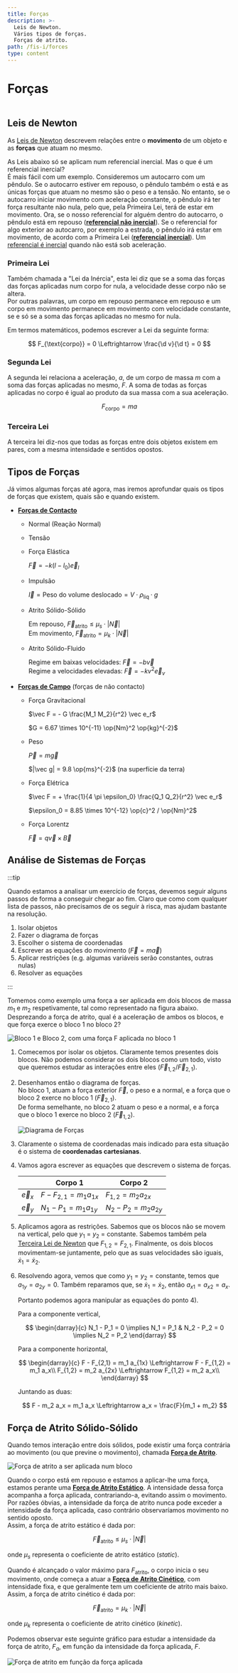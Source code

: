 ```yaml
---
title: Forças
description: >-
  Leis de Newton.
  Vários tipos de forças.
  Forças de atrito.
path: /fis-i/forces
type: content
---
```


# Forças

```toc

```

## Leis de Newton

As [Leis de Newton](https://en.wikipedia.org/wiki/Newton%27s_laws_of_motion)
descrevem relações entre o **movimento** de um objeto e as **forças** que atuam no mesmo.

As Leis abaixo só se aplicam num referencial inercial. Mas o que é um referencial inercial?  
É mais fácil com um exemplo. Consideremos um autocarro com um pêndulo.
Se o autocarro estiver em repouso, o pêndulo também o está
e as únicas forças que atuam no mesmo são o peso e a tensão.
No entanto, se o autocarro iniciar movimento com aceleração constante,
o pêndulo irá ter força resultante não nula, pelo que, pela Primeira Lei,
terá de estar em movimento.
Ora, se o nosso referencial for alguém dentro do autocarro,
o pêndulo está em repouso ([**referencial não inercial**](color:red)).
Se o referencial for algo exterior ao autocarro, por exemplo a estrada,
o pêndulo irá estar em movimento, de acordo com a Primeira Lei ([**referencial inercial**](color:green)).
Um [referencial é inercial](https://en.wikipedia.org/wiki/Inertial_frame_of_reference) quando não está sob
aceleração.

### Primeira Lei

Também chamada a "Lei da Inércia", esta lei diz que se a soma das forças das forças
aplicadas num corpo for nula, a velocidade desse corpo não se altera.  
Por outras palavras, um corpo em repouso permanece em repouso e um corpo em movimento
permanece em movimento com velocidade constante, se e só se a soma das forças
aplicadas no mesmo for nula.

Em termos matemáticos, podemos escrever a Lei da seguinte forma:

$$
F_{\text{corpo}} = 0 \Leftrightarrow \frac{\d v}{\d t} = 0
$$

### Segunda Lei

A segunda lei relaciona a aceleração, $a$, de um corpo de massa $m$ com a soma das forças aplicadas no mesmo, $F$.
A soma de todas as forças aplicadas no corpo é igual ao produto da sua massa com a sua aceleração.

$$
F_{\text{corpo}} = ma
$$

### Terceira Lei

A terceira lei diz-nos que todas as forças entre dois objetos existem em pares, com a mesma intensidade e sentidos opostos.

## Tipos de Forças

Já vimos algumas forças até agora, mas iremos aprofundar quais os tipos de forças que existem, quais são e quando existem.

- [**Forças de Contacto**](color:yellow)

  - Normal (Reação Normal)
  - Tensão
  - Força Elástica

    $\vec F = -k(l-l_0) \vec e_l$

  - Impulsão

    $\vec I = \text{Peso do volume deslocado} = V \cdot \rho_{\text{liq}} \cdot g$

  - Atrito Sólido-Sólido

    Em repouso, $\vec F_{\text{atrito}} \leq \mu_s \cdot |\vec N|$  
    Em movimento, $\vec F_{\text{atrito}} = \mu_k \cdot |\vec N|$

  - Atrito Sólido-Fluido

    Regime em baixas velocidades: $\vec F = - b\vec v$  
    Regime a velocidades elevadas: $\vec F = -k v^2 \vec e_v$

- [**Forças de Campo**](color:green) (forças de não contacto)

  - Força Gravitacional

    $\vec F = - G \frac{M_1 M_2}{r^2} \vec e_r$

    $G = 6.67 \times 10^{-11} \op{Nm}^2 \op{kg}^{-2}$

  - Peso

    $\vec P = m \vec g$

    $|\vec g| = 9.8 \op{ms}^{-2}$ (na superfície da terra)

  - Força Elétrica

    $\vec F = + \frac{1}{4 \pi \epsilon_0} \frac{Q_1 Q_2}{r^2} \vec e_r$

    $\epsilon_0 = 8.85 \times 10^{-12} \op{c}^2 / \op{Nm}^2$

  - Força Lorentz

    $\vec F = q \vec v \times \vec B$

## Análise de Sistemas de Forças

:::tip

Quando estamos a analisar um exercício de forças, devemos seguir alguns passos de forma a conseguir chegar ao fim.
Claro que como com qualquer lista de passos, não precisamos de os seguir à risca, mas ajudam bastante na resolução.

1. Isolar objetos
2. Fazer o diagrama de forças
3. Escolher o sistema de coordenadas
4. Escrever as equações do movimento ($\vec F = m \vec a$)
5. Aplicar restrições (e.g. algumas variáveis serão constantes, outras nulas)
6. Resolver as equações

:::

Tomemos como exemplo uma força a ser aplicada em dois blocos de massa $m_1$ e $m_2$
respetivamente, tal como representado na figura abaixo.
Desprezando a força de atrito, qual é a aceleração de ambos os blocos,
e que força exerce o bloco 1 no bloco 2?

![Bloco 1 e Bloco 2, com uma força F aplicada no bloco 1](./assets/0003-force-systems-blocks-with-force-f.svg#dark=3)

1. Comecemos por isolar os objetos. Claramente temos presentes dois blocos.
   Não podemos considerar os dois blocos como um todo, visto que queremos estudar
   as interações entre eles ($\vec F_{1,2}$/$\vec F_{2,1}$).
2. Desenhamos então o diagrama de forças.  
   No bloco 1, atuam a força exterior $\vec F$, o peso e a normal, e a força que
   o bloco 2 exerce no bloco 1 ($\vec F_{2,1}$).  
   De forma semelhante, no bloco 2 atuam o peso e a normal, e a força que o
   bloco 1 exerce no bloco 2 ($\vec F_{1,2}$).

   ![Diagrama de Forças](./assets/0003-force-systems-blocks-force-diagram.svg#dark=3)

3. Claramente o sistema de coordenadas mais indicado para esta situação é o sistema de **coordenadas cartesianas**.
4. Vamos agora escrever as equações que descrevem o sistema de forças.

   |            | Corpo 1                    | Corpo 2                  |
   | ---------- | -------------------------- | ------------------------ |
   | $\vec e_x$ | $F - F_{2,1} = m_1 a_{1x}$ | $F_{1,2} = m_2 a_{2x}$   |
   | $\vec e_y$ | $N_1 - P_1 = m_1 a_{1y}$   | $N_2 - P_2 = m_2 a_{2y}$ |

5. Aplicamos agora as restrições. Sabemos que os blocos não se movem na vertical, pelo que $y_1~=~y_2~=~\text{constante}$.
   Sabemos também pela [Terceira Lei de Newton](#terceira-lei) que $F_{1,2} = F_{2,1}$.
   Finalmente, os dois blocos movimentam-se juntamente, pelo que as suas velocidades são iguais, $\dot x_1 = \dot x_2$.
6. Resolvendo agora, vemos que como $y_1 = y_2 = \text{constante}$, temos que $a_{1y} = a_{2y} = 0$.
   Também reparamos que, se $\dot x_1 = \dot x_2$, então $a_{x1} = a_{x2} = a_x$.

   Portanto podemos agora manipular as equações do ponto 4).

   Para a componente vertical,

   $$
   \begin{darray}{c}
   N_1 - P_1 = 0 \implies N_1 = P_1 & N_2 - P_2 = 0 \implies N_2 = P_2
   \end{darray}
   $$

   Para a componente horizontal,

   $$
   \begin{darray}{c}
   F - F_{2,1} = m_1 a_{1x} \Leftrightarrow F - F_{1,2} = m_1 a_x\\
   F_{1,2} = m_2 a_{2x} \Leftrightarrow F_{1,2} = m_2 a_x\\
   \end{darray}
   $$

   Juntando as duas:

   $$
   F - m_2 a_x = m_1 a_x \Leftrightarrow a_x = \frac{F}{m_1 + m_2}
   $$

## Força de Atrito Sólido-Sólido

Quando temos interação entre dois sólidos, pode existir uma força contrária ao movimento (ou que previne o movimento),
chamada [**Força de Atrito**](https://en.wikipedia.org/wiki/Friction#Dry_friction).

![Força de atrito a ser aplicada num bloco](./assets/0003-friction-force-diagram.svg#dark=3)

Quando o corpo está em repouso e estamos a aplicar-lhe uma força, estamos perante uma [**Força de Atrito Estático**](color:green).
A intensidade dessa força acompanha a força aplicada, contrariando-a, evitando assim o movimento. Por razões
óbvias, a intensidade da força de atrito nunca pode exceder a intensidade da força aplicada, caso contrário
observaríamos movimento no sentido oposto.  
Assim, a força de atrito estático é dada por:

$$
\vec F_{\text{atrito}} \leq \mu_s \cdot |\vec N|
$$

onde $\mu_s$ representa o coeficiente de atrito estático (_static_).

Quando é alcançado o valor máximo para $F_{\text{atrito}}$, o corpo inicia o seu movimento, onde
começa a atuar a [**Força de Atrito Cinético**](color:orange), com intensidade fixa, e que
geralmente tem um coeficiente de atrito mais baixo.  
Assim, a força de atrito cinético é dada por:

$$
\vec F_{\text{atrito}} = \mu_k \cdot |\vec N|
$$

onde $\mu_k$ representa o coeficiente de atrito cinético (_kinetic_).

Podemos observar este seguinte gráfico para estudar a intensidade da força de atrito, $F_a$,
em função da intensidade da força aplicada, $F$.

![Força de atrito em função da força aplicada](./assets/0003-friction-force-chart.svg#dark=3)
